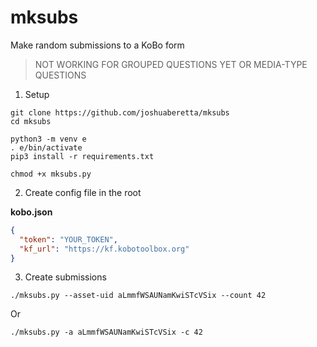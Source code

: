 # mksubs

Make random submissions to a KoBo form

> NOT WORKING FOR GROUPED QUESTIONS YET OR MEDIA-TYPE QUESTIONS

1. Setup

```
git clone https://github.com/joshuaberetta/mksubs
cd mksubs

python3 -m venv e
. e/bin/activate
pip3 install -r requirements.txt

chmod +x mksubs.py
```

2. Create config file in the root

__kobo.json__

```json
{
  "token": "YOUR_TOKEN",
  "kf_url": "https://kf.kobotoolbox.org"
}
```

3. Create submissions

```
./mksubs.py --asset-uid aLmmfWSAUNamKwiSTcVSix --count 42
```

Or

```
./mksubs.py -a aLmmfWSAUNamKwiSTcVSix -c 42
```

